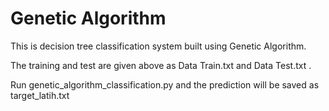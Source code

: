 # Genetic Algorithm
This is decision tree classification system built using Genetic Algorithm.

The training and test are given above as Data Train.txt and Data Test.txt .

Run genetic_algorithm_classification.py and the prediction will be saved as target_latih.txt
